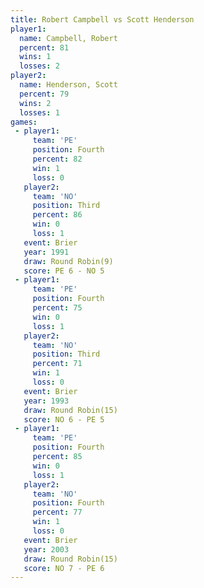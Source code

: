 ```yaml
---
title: Robert Campbell vs Scott Henderson
player1:                
  name: Campbell, Robert
  percent: 81           
  wins: 1               
  losses: 2             
player2:                
  name: Henderson, Scott
  percent: 79           
  wins: 2               
  losses: 1             
games:
 - player1:          
     team: 'PE'      
     position: Fourth
     percent: 82     
     win: 1          
     loss: 0         
   player2:         
     team: 'NO'     
     position: Third
     percent: 86    
     win: 0         
     loss: 1        
   event: Brier        
   year: 1991          
   draw: Round Robin(9)
   score: PE 6 - NO 5  
 - player1:          
     team: 'PE'      
     position: Fourth
     percent: 75     
     win: 0          
     loss: 1         
   player2:         
     team: 'NO'     
     position: Third
     percent: 71    
     win: 1         
     loss: 0        
   event: Brier         
   year: 1993           
   draw: Round Robin(15)
   score: NO 6 - PE 5   
 - player1:          
     team: 'PE'      
     position: Fourth
     percent: 85     
     win: 0          
     loss: 1         
   player2:          
     team: 'NO'      
     position: Fourth
     percent: 77     
     win: 1          
     loss: 0         
   event: Brier         
   year: 2003           
   draw: Round Robin(15)
   score: NO 7 - PE 6   
---
```

